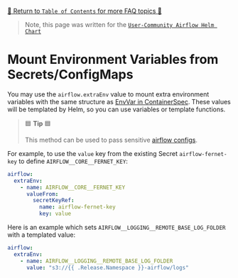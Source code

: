 [🔗 Return to `Table of Contents` for more FAQ topics 🔗](https://github.com/airflow-helm/charts/tree/main/charts/airflow#frequently-asked-questions)

> Note, this page was written for the [`User-Community Airflow Helm Chart`](https://github.com/airflow-helm/charts/tree/main/charts/airflow)

# Mount Environment Variables from Secrets/ConfigMaps

You may use the `airflow.extraEnv` value to mount extra environment variables with the same structure as [EnvVar in ContainerSpec](https://kubernetes.io/docs/reference/generated/kubernetes-api/v1.29/#envvar-v1-core). These values will be templated by Helm, so you can use variables or template functions.

> 🟦 __Tip__ 🟦
>
> This method can be used to pass sensitive [airflow configs](../configuration/airflow-configs.md).

For example, to use the `value` key from the existing Secret `airflow-fernet-key` to define `AIRFLOW__CORE__FERNET_KEY`:

```yaml
airflow:
  extraEnv:
    - name: AIRFLOW__CORE__FERNET_KEY
      valueFrom:
        secretKeyRef:
          name: airflow-fernet-key
          key: value
```

Here is an example which sets `AIRFLOW__LOGGING__REMOTE_BASE_LOG_FOLDER` with a templated value:

```yaml
airflow:
  extraEnv:
    - name: AIRFLOW__LOGGING__REMOTE_BASE_LOG_FOLDER
      value: "s3://{{ .Release.Namespace }}-airflow/logs"
```